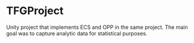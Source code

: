 # TFGProject
Unity project that implements ECS and OPP in the same project. The main goal was to capture analytic data for statistical purposes.
